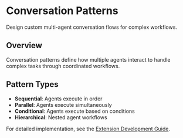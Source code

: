 # Conversation Patterns

Design custom multi-agent conversation flows for complex workflows.

## Overview

Conversation patterns define how multiple agents interact to handle complex tasks through coordinated workflows.

## Pattern Types

- **Sequential**: Agents execute in order
- **Parallel**: Agents execute simultaneously
- **Conditional**: Agents execute based on conditions
- **Hierarchical**: Nested agent workflows

For detailed implementation, see the [Extension Development Guide](../development.md#extending-ingenious).
